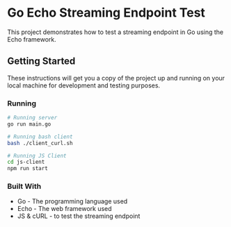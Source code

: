 # Go Echo Streaming Endpoint Test

This project demonstrates how to test a streaming endpoint in Go using the Echo framework.

## Getting Started

These instructions will get you a copy of the project up and running on your local machine for development and testing purposes.

### Running

```bash
# Running server
go run main.go

# Running bash client
bash ./client_curl.sh

# Running JS Client
cd js-client
npm run start
```

### Built With

- Go - The programming language used
- Echo - The web framework used
- JS & cURL - to test the streaming endpoint
